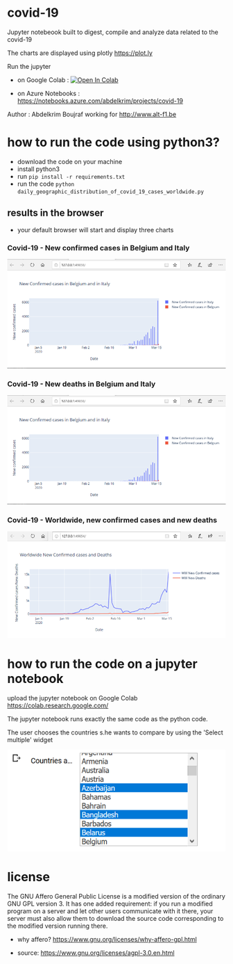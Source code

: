 # covid-19

Jupyter notebeook built to digest, compile and analyze data related to the covid-19

The charts are displayed using plotly <https://plot.ly>

Run the jupyter 

* on Google Colab : [![Open In Colab](https://colab.research.google.com/assets/colab-badge.svg)](https://colab.research.google.com/github/ALT-F1/covid-19/blob/master/daily_geographic_distribution_of_covid_19_cases_worldwide.ipynb)

* on Azure Notebooks : <https://notebooks.azure.com/abdelkrim/projects/covid-19>


Author : Abdelkrim Boujraf working for <http://www.alt-f1.be>

# how to run the code using python3?

* download the code on your machine
* install python3
* run `pip install -r requirements.txt`
* run the code `python daily_geographic_distribution_of_covid_19_cases_worldwide.py`

## results in the browser

* your default browser will start and display three charts

### Covid-19 - New confirmed cases in Belgium and Italy

![Covid-19 - New confirmed cases in Belgium and Italy](./screenshots/2020-03-16/covid-19-belgium_and_italy_new_confirmed_cases.png "Covid-19 - New confirmed cases in Belgium and Italy")

### Covid-19 - New deaths in Belgium and Italy

![Covid-19 - New deaths in Belgium and Italy](./screenshots/2020-03-16/covid-19-belgium_and_italy_new_deaths.png "Covid-19 - New deaths in Belgium and Italy")

### Covid-19 - Worldwide, new confirmed cases and new deaths

![Covid-19 - Worldwide, new confirmed cases and new deaths](./screenshots/2020-03-16/covid-19-worldwide_new_confirmed_cases_and_deaths.png "Covid-19 - Worldwide, new confirmed cases and new deaths")


# how to run the code on a jupyter notebook

upload the jupyter notebook on Google Colab <https://colab.research.google.com/>

The jupyter notebook runs exactly the same code as the python code.

The user chooses the countries s.he wants to compare by using the 'Select multiple' widget

![Jupyter notebook - choose the countries you want to compare](./screenshots/2020-03-18/jupyter_notebook-the_user_can_choose_the_countries_to_compare.png "Jupyter notebook - choose the countries you want to compare")


# license

The GNU Affero General Public License is a modified version of the ordinary GNU GPL version 3. It has one added requirement: if you run a modified program on a server and let other users communicate with it there, your server must also allow them to download the source code corresponding to the modified version running there.

* why affero? https://www.gnu.org/licenses/why-affero-gpl.html

* source: https://www.gnu.org/licenses/agpl-3.0.en.html
